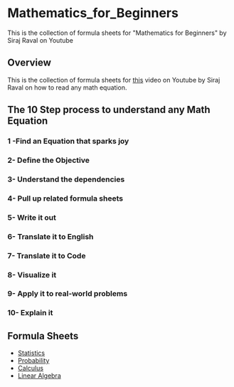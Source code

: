 # Mathematics_for_Beginners
This is the collection of formula sheets for "Mathematics for Beginners" by Siraj Raval on Youtube

## Overview 

This is the collection of formula sheets for [this](https://youtu.be/sb_FI7nt4yk) video on Youtube by Siraj Raval on how to read any math equation. 

## The 10 Step process to understand any Math Equation

### 1 -Find an Equation that sparks joy
### 2- Define the Objective
### 3- Understand the dependencies
### 4- Pull up related formula sheets
### 5- Write it out
### 6- Translate it to English
### 7- Translate it to Code
### 8- Visualize it
### 9- Apply it to real-world problems
### 10- Explain it



## Formula Sheets

- [Statistics](http://web.mit.edu/~csvoss/Public/usabo/stats_handout.pdf)
- [Probability](https://static1.squarespace.com/static/54bf3241e4b0f0d81bf7ff36/t/55e9494fe4b011aed10e48e5/1441352015658/probability_cheatsheet.pdf)
- [Calculus](http://tutorial.math.lamar.edu/pdf/Calculus_Cheat_Sheet_All.pdf)
- [Linear Algebra](https://www.souravsengupta.com/cds2016/lectures/Savov_Notes.pdf)
